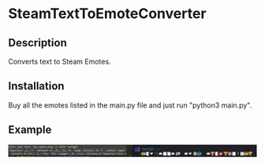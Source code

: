 # SteamTextToEmoteConverter

## Description

Converts text to Steam Emotes.

## Installation

Buy all the emotes listed in the main.py file and just run "python3 main.py".


## Example

![Example](example.png)
